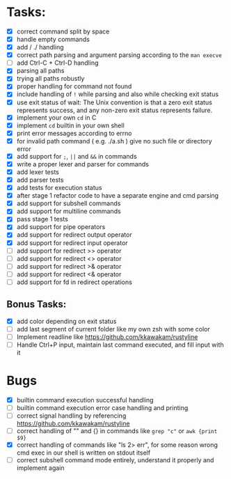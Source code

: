 # Tasks:

- [X] correct command split by space
- [X] handle empty commands
- [X] add / ./ handling
- [X] correct path parsing and argument parsing according to the `man execve`
- [ ] add Ctrl-C + Ctrl-D handling
- [X] parsing all paths
- [X] trying all paths robustly
- [X] proper handling for command not found
- [X] include handling of `!` while parsing and also while checking exit status
- [X] use exit status of wait: The Unix convention is that a zero exit status represents success, and any non-zero exit status represents failure.
- [X] implement your own `cd` in C
- [X] implement `cd` builtin in your own shell
- [X] print error messages according to errno
- [X] for invalid path command ( e.g. ./a.sh ) give no such file or directory error
- [X] add support for `;`, `||` and `&&` in commands
- [X] write a proper lexer and parser for commands
- [X] add lexer tests
- [X] add parser tests
- [X] add tests for execution status
- [X] after stage 1 refactor code to have a separate engine and cmd parsing
- [X] add support for subshell commands
- [X] add support for multiline commands
- [X] pass stage 1 tests
- [X] add support for pipe operators
- [X] add support for redirect output operator
- [X] add support for redirect input operator
- [ ] add support for redirect >> operator
- [ ] add support for redirect <> operator
- [ ] add support for redirect >& operator
- [ ] add support for redirect <& operator
- [ ] add support for fd in redirect operations

## Bonus Tasks:

- [X] add color depending on exit status
- [ ] add last segment of current folder like my own zsh with some color
- [ ] Implement readline like https://github.com/kkawakam/rustyline
- [ ] Handle Ctrl+P input, maintain last command executed, and fill input with it

# Bugs

- [X] builtin command execution successful handling
- [ ] builtin command execution error case handling and printing
- [ ] correct signal handling by referencing https://github.com/kkawakam/rustyline
- [ ] correct handling of "" and {} in commands like `grep "c"` or `awk {print $9}`
- [X] correct handling of commands like "ls 2> err", for some reason wrong cmd exec in our shell is written on stdout itself
- [ ] correct subshell command mode entirely, understand it properly and implement again

